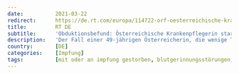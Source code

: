 ```yaml
---
date:          2021-03-22
redirect:      https://de.rt.com/europa/114722-orf-oesterreichische-krankenpflegerin-starb-an-immunreaktion-astrazeneca/
title:         RT DE
subtitle:      'Obduktionsbefund: Österreichische Krankenpflegerin starb durch AstraZeneca-Impfstoff'
description:   'Der Fall einer 49-jährigen Österreicherin, die wenige Tage nach der Verabreichung des AstraZeneca-Impfstoffes starb, ist laut "ORF" geklärt: Todesursache war eine Gerinnungsstörung als Folge der Impfung. Die EMA hält den Impfstoff für "sicher" – die Impfungen in Österreich laufen weiter.'
country:       [DE]
categories:    [Impfung]
tags:          [mit oder an impfung gestorben, blutgerinnungsstörungen, astrazeneca]
---
```

